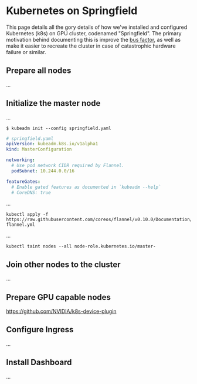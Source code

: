 # Kubernetes on Springfield
This page details all the gory details of how we've installed and configured Kubernetes (k8s) on GPU cluster, codenamed "Springfield". The primary motivation behind documenting this is improve the [bus factor](https://en.wikipedia.org/wiki/Bus_factor), as well as make it easier to recreate the cluster in case of catastrophic hardware failure or similar.

## Prepare all nodes
...

## Initialize the master node
...

```
$ kubeadm init --config springfield.yaml
```

```yaml
# springfield.yaml
apiVersion: kubeadm.k8s.io/v1alpha1
kind: MasterConfiguration

networking:
  # Use pod network CIDR required by Flannel.
  podSubnet: 10.244.0.0/16

featureGates:
  # Enable gated features as documented in `kubeadm --help`
  # CoreDNS: true
```

...
```
kubectl apply -f https://raw.githubusercontent.com/coreos/flannel/v0.10.0/Documentation/kube-flannel.yml
```

...
```
kubectl taint nodes --all node-role.kubernetes.io/master-
```

## Join other nodes to the cluster
...

## Prepare GPU capable nodes
https://github.com/NVIDIA/k8s-device-plugin

## Configure Ingress
...

## Install Dashboard
...
